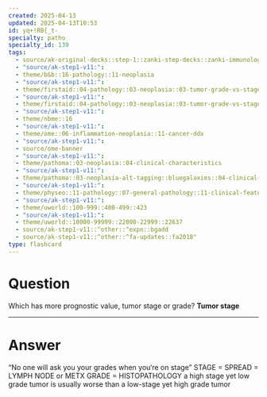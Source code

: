 ```yaml
---
created: 2025-04-13
updated: 2025-04-13T10:53
id: yq+!RB{_t-
specialty: patho
specialty_id: 139
tags:
  - source/ak-original-decks::step-1::zanki-step-decks::zanki-immunology-+-general-pathology::pathoma-chapter-3-(neoplasia)
  - "source/ak-step1-v11:": 
  - theme/b&b::16-pathology::11-neoplasia
  - "source/ak-step1-v11:": 
  - theme/firstaid::04-pathology::03-neoplasia::03-tumor-grade-vs-stage
  - "source/ak-step1-v11:": 
  - theme/firstaid::04-pathology::03-neoplasia::03-tumor-grade-vs-stage::stage
  - "source/ak-step1-v11:": 
  - theme/nbme::16
  - "source/ak-step1-v11:": 
  - theme/ome::06-inflammation-neoplasia::11-cancer-ddx
  - "source/ak-step1-v11:": 
  - source/ome-banner
  - "source/ak-step1-v11:": 
  - theme/pathoma::03-neoplasia::04-clinical-characteristics
  - "source/ak-step1-v11:": 
  - theme/pathoma::03-neoplasia-alt-tagging::bluegalaxies::04-clinical-characteristics::basics
  - "source/ak-step1-v11:": 
  - theme/physeo::11-pathology::07-general-pathology::11-clinical-features-neoplasia
  - "source/ak-step1-v11:": 
  - theme/uworld::100-999::400-499::423
  - "source/ak-step1-v11:": 
  - theme/uworld::10000-99999::22000-22999::22637
  - source/ak-step1-v11::^other::^expn::bgadd
  - source/ak-step1-v11::^other::^fa-updates::fa2018"
type: flashcard
---
```


# Question
Which has more prognostic value, tumor stage or grade?   **Tumor stage**

---

# Answer
“No one will ask you your grades when you‘re on stage”  STAGE = SPREAD = LYMPH NODE or METX GRADE = HISTOPATHOLOGY    a high stage yet low grade tumor is usually worse than a low-stage yet high grade tumor